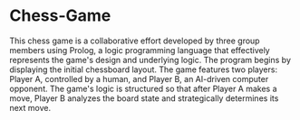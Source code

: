 # Chess-Game
This chess game is a collaborative effort developed by three group members using Prolog, a logic programming language that effectively represents the game's design and underlying logic. The program begins by displaying the initial chessboard layout.
The game features two players: Player A, controlled by a human, and Player B, an AI-driven computer opponent. The game's logic is structured so that after Player A makes a move, Player B analyzes the board state and strategically determines its next move.
